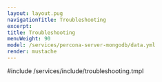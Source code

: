 ```yaml
---
layout: layout.pug
navigationTitle: Troubleshooting
excerpt:
title: Troubleshooting
menuWeight: 90
model: /services/percona-server-mongodb/data.yml
render: mustache
---
```


#include /services/include/troubleshooting.tmpl
